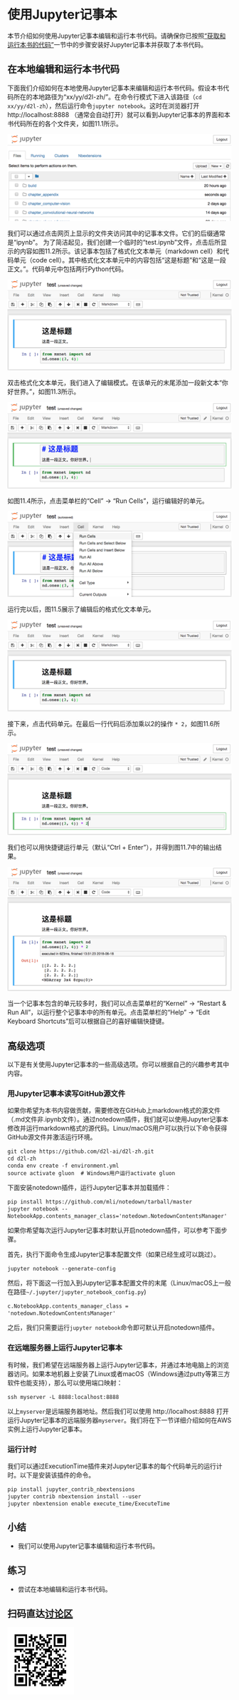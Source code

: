 # 使用Jupyter记事本

本节介绍如何使用Jupyter记事本编辑和运行本书代码。请确保你已按照[“获取和运行本书的代码”](../chapter_prerequisite/install.md)一节中的步骤安装好Jupyter记事本并获取了本书代码。


## 在本地编辑和运行本书代码

下面我们介绍如何在本地使用Jupyter记事本来编辑和运行本书代码。假设本书代码所在的本地路径为“xx/yy/d2l-zh/”。在命令行模式下进入该路径（`cd xx/yy/d2l-zh`），然后运行命令`jupyter notebook`。这时在浏览器打开 http://localhost:8888 （通常会自动打开）就可以看到Jupyter记事本的界面和本书代码所在的各个文件夹，如图11.1所示。

![本书代码所在的各个文件夹](../img/jupyter00.png)


我们可以通过点击网页上显示的文件夹访问其中的记事本文件。它们的后缀通常是“ipynb”。
为了简洁起见，我们创建一个临时的“test.ipynb”文件，点击后所显示的内容如图11.2所示。该记事本包括了格式化文本单元（markdown cell）和代码单元（code cell）。其中格式化文本单元中的内容包括“这是标题”和“这是一段正文。”。代码单元中包括两行Python代码。

![“test.ipynb”文件包括了格式化文本单元和代码单元](../img/jupyter01.png)


双击格式化文本单元，我们进入了编辑模式。在该单元的末尾添加一段新文本“你好世界。”，如图11.3所示。

![编辑格式化文本单元](../img/jupyter02.png)


如图11.4所示，点击菜单栏的“Cell” $\rightarrow$ “Run Cells”，运行编辑好的单元。

![运行单元](../img/jupyter03.png)


运行完以后，图11.5展示了编辑后的格式化文本单元。

![编辑后的格式化文本单元](../img/jupyter04.png)


接下来，点击代码单元。在最后一行代码后添加乘以2的操作 `* 2`，如图11.6所示。

![编辑代码单元](../img/jupyter05.png)


我们也可以用快捷键运行单元（默认“Ctrl + Enter”），并得到图11.7中的输出结果。

![运行代码单元得到输出结果](../img/jupyter06.png)


当一个记事本包含的单元较多时，我们可以点击菜单栏的“Kernel” $\rightarrow$ “Restart & Run All”，以运行整个记事本中的所有单元。点击菜单栏的“Help” $\rightarrow$ “Edit Keyboard Shortcuts”后可以根据自己的喜好编辑快捷键。


## 高级选项

以下是有关使用Jupyter记事本的一些高级选项。你可以根据自己的兴趣参考其中内容。

### 用Jupyter记事本读写GitHub源文件

如果你希望为本书内容做贡献，需要修改在GitHub上markdown格式的源文件（.md文件非.ipynb文件）。通过notedown插件，我们就可以使用Jupyter记事本修改并运行markdown格式的源代码。Linux/macOS用户可以执行以下命令获得GitHub源文件并激活运行环境。

```
git clone https://github.com/d2l-ai/d2l-zh.git
cd d2l-zh
conda env create -f environment.yml
source activate gluon  # Windows用户运行activate gluon
```

下面安装notedown插件，运行Jupyter记事本并加载插件：

```
pip install https://github.com/mli/notedown/tarball/master
jupyter notebook --NotebookApp.contents_manager_class='notedown.NotedownContentsManager'
```

如果你希望每次运行Jupyter记事本时默认开启notedown插件，可以参考下面步骤。

首先，执行下面命令生成Jupyter记事本配置文件（如果已经生成可以跳过）。

```
jupyter notebook --generate-config
```

然后，将下面这一行加入到Jupyter记事本配置文件的末尾（Linux/macOS上一般在路径`~/.jupyter/jupyter_notebook_config.py`)

```
c.NotebookApp.contents_manager_class = 'notedown.NotedownContentsManager'
```

之后，我们只需要运行`jupyter notebook`命令即可默认开启notedown插件。


### 在远端服务器上运行Jupyter记事本

有时候，我们希望在远端服务器上运行Jupyter记事本，并通过本地电脑上的浏览器访问。如果本地机器上安装了Linux或者macOS（Windows通过putty等第三方软件也能支持），那么可以使用端口映射：

```
ssh myserver -L 8888:localhost:8888
```

以上`myserver`是远端服务器地址。然后我们可以使用 http://localhost:8888 打开运行Jupyter记事本的远端服务器`myserver`。我们将在下一节详细介绍如何在AWS实例上运行Jupyter记事本。

### 运行计时

我们可以通过ExecutionTime插件来对Jupyter记事本的每个代码单元的运行计时。以下是安装该插件的命令。

```
pip install jupyter_contrib_nbextensions
jupyter contrib nbextension install --user
jupyter nbextension enable execute_time/ExecuteTime
```

## 小结

* 我们可以使用Jupyter记事本编辑和运行本书代码。

## 练习

* 尝试在本地编辑和运行本书代码。


## 扫码直达[讨论区](https://discuss.gluon.ai/t/topic/6965)

![](../img/qr_jupyter.svg)
